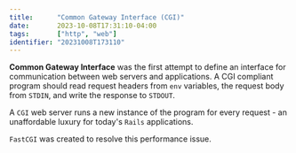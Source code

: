 ```yaml
---
title:      "Common Gateway Interface (CGI)"
date:       2023-10-08T17:31:10-04:00
tags:       ["http", "web"]
identifier: "20231008T173110"
---
```


**Common Gateway Interface** was the first attempt to define an
interface for communication between web servers and applications. A
CGI compliant program should read request headers from `env`
variables, the request body from `STDIN`, and write the response to
`STDOUT`.

A `CGI` web server runs a new instance of the program for every
request - an unaffordable luxury for today's `Rails` applications.

`FastCGI` was created to resolve this performance issue.
